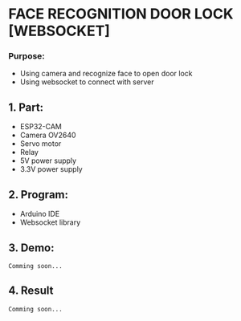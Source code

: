 # FACE RECOGNITION DOOR LOCK [WEBSOCKET]

### Purpose:

- Using camera and recognize face to open door lock
- Using websocket to connect with server

## 1. Part:

- ESP32-CAM
- Camera OV2640
- Servo motor
- Relay
- 5V power supply
- 3.3V power supply

## 2. Program:

- Arduino IDE
- Websocket library

## 3. Demo:

```
Comming soon...
```

## 4. Result

```
Comming soon...
```
